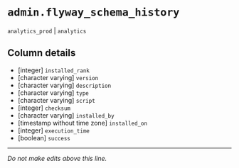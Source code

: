 # `admin.flyway_schema_history`
`analytics_prod` | `analytics`

## Column details
* [integer]   `installed_rank`
* [character varying] `version`
* [character varying] `description`
* [character varying] `type`
* [character varying] `script`
* [integer]   `checksum`
* [character varying] `installed_by`
* [timestamp without time zone] `installed_on`
* [integer]   `execution_time`
* [boolean]   `success`

-------------------------------------------------------------------------------
*Do not make edits above this line.*

